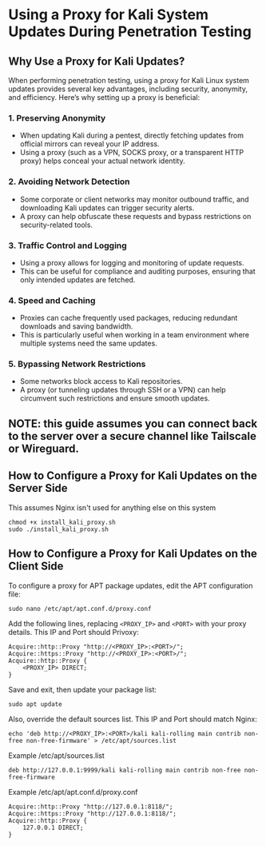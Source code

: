# Using a Proxy for Kali System Updates During Penetration Testing

## Why Use a Proxy for Kali Updates?
When performing penetration testing, using a proxy for Kali Linux system updates provides several key advantages, including security, anonymity, and efficiency. Here’s why setting up a proxy is beneficial:

### 1. **Preserving Anonymity**
- When updating Kali during a pentest, directly fetching updates from official mirrors can reveal your IP address.
- Using a proxy (such as a VPN, SOCKS proxy, or a transparent HTTP proxy) helps conceal your actual network identity.

### 2. **Avoiding Network Detection**
- Some corporate or client networks may monitor outbound traffic, and downloading Kali updates can trigger security alerts.
- A proxy can help obfuscate these requests and bypass restrictions on security-related tools.

### 3. **Traffic Control and Logging**
- Using a proxy allows for logging and monitoring of update requests.
- This can be useful for compliance and auditing purposes, ensuring that only intended updates are fetched.

### 4. **Speed and Caching**
- Proxies can cache frequently used packages, reducing redundant downloads and saving bandwidth.
- This is particularly useful when working in a team environment where multiple systems need the same updates.

### 5. **Bypassing Network Restrictions**
- Some networks block access to Kali repositories.
- A proxy (or tunneling updates through SSH or a VPN) can help circumvent such restrictions and ensure smooth updates.

## NOTE: this guide assumes you can connect back to the server over a secure channel like Tailscale or Wireguard.

## How to Configure a Proxy for Kali Updates on the Server Side
This assumes Nginx isn't used for anything else on this system
```
chmod +x install_kali_proxy.sh
sudo ./install_kali_proxy.sh
```


## How to Configure a Proxy for Kali Updates on the Client Side
To configure a proxy for APT package updates, edit the APT configuration file:

```
sudo nano /etc/apt/apt.conf.d/proxy.conf
```

Add the following lines, replacing `<PROXY_IP>` and `<PORT>` with your proxy details. This IP and Port should Privoxy:

```
Acquire::http::Proxy "http://<PROXY_IP>:<PORT>/";
Acquire::https::Proxy "http://<PROXY_IP>:<PORT>/";
Acquire::http::Proxy {
	<PROXY_IP> DIRECT;
}
```

Save and exit, then update your package list:

```
sudo apt update
```

Also, override the default sources list. This IP and Port should match Nginx:

```
echo 'deb http://<PROXY_IP>:<PORT>/kali kali-rolling main contrib non-free non-free-firmware' > /etc/apt/sources.list
```


Example /etc/apt/sources.list
```
deb http://127.0.0.1:9999/kali kali-rolling main contrib non-free non-free-firmware
```

Example /etc/apt/apt.conf.d/proxy.conf
```
Acquire::http::Proxy "http://127.0.0.1:8118/";
Acquire::https::Proxy "http://127.0.0.1:8118/";
Acquire::http::Proxy {
    127.0.0.1 DIRECT;
}
```
